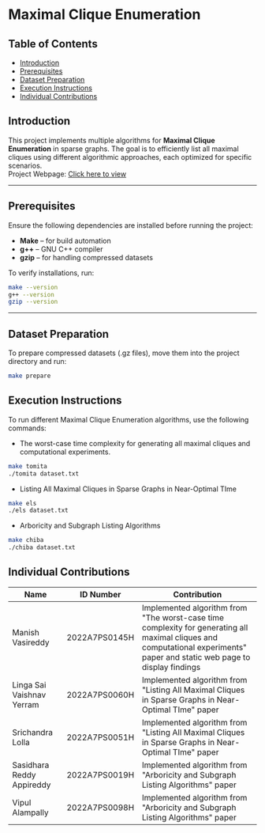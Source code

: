 # **Maximal Clique Enumeration**  

## **Table of Contents**  
- [Introduction](#introduction)  
- [Prerequisites](#prerequisites)  
- [Dataset Preparation](#dataset-preparation)  
- [Execution Instructions](#execution-instructions)  
- [Individual Contributions](#individual-contributions)  

## **Introduction**
This project implements multiple algorithms for **Maximal Clique Enumeration** in sparse graphs. The goal is to efficiently list all maximal cliques using different algorithmic approaches, each optimized for specific scenarios.  
Project Webpage: [Click here to view](https://daa-assignment-1.pages.dev/)

---

## **Prerequisites**  
Ensure the following dependencies are installed before running the project:  
- **Make** – for build automation  
- **g++** – GNU C++ compiler  
- **gzip** – for handling compressed datasets  

To verify installations, run:  
```bash
make --version
g++ --version
gzip --version
```

---

## Dataset Preparation
To prepare compressed datasets (.gz files), move them into the project directory and run:
```bash
make prepare
```

## **Execution Instructions**  
To run different Maximal Clique Enumeration algorithms, use the following commands:
- The worst-case time complexity for generating all maximal cliques and computational experiments.
```bash
make tomita
./tomita dataset.txt
```

- Listing All Maximal Cliques in Sparse Graphs in Near-Optimal TIme
```bash
make els
./els dataset.txt
```

- Arboricity and Subgraph Listing Algorithms
```bash
make chiba
./chiba dataset.txt
```

## Individual Contributions
| Name | ID Number | Contribution |
| --- | --- | --- |
| Manish Vasireddy | 2022A7PS0145H | Implemented algorithm from "The worst-case time complexity for generating all maximal cliques and computational experiments" paper and static web page to display findings |
| Linga Sai Vaishnav Yerram | 2022A7PS0060H | Implemented algorithm from "Listing All Maximal Cliques in Sparse Graphs in Near-Optimal TIme" paper|
| Srichandra Lolla | 2022A7PS0051H | Implemented algorithm from "Listing All Maximal Cliques in Sparse Graphs in Near-Optimal TIme" paper|
| Sasidhara Reddy Appireddy | 2022A7PS0019H | Implemented algorithm from "Arboricity and Subgraph Listing Algorithms" paper |
| Vipul Alampally | 2022A7PS0098H |  Implemented algorithm from "Arboricity and Subgraph Listing Algorithms" paper |
